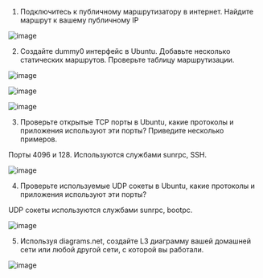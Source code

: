 1.	Подключитесь к публичному маршрутизатору в интернет. Найдите маршрут к вашему публичному IP

![image](https://user-images.githubusercontent.com/91490218/148641556-06187baf-8a1e-4cdd-96cf-572d5c899568.png)

2.	Создайте dummy0 интерфейс в Ubuntu. Добавьте несколько статических маршрутов. Проверьте таблицу маршрутизации.

![image](https://user-images.githubusercontent.com/91490218/148641560-e58dba12-1297-473c-8fa3-3982f066319a.png)

![image](https://user-images.githubusercontent.com/91490218/148641562-60006e7e-2ef7-4459-bc87-d81d9a39113e.png)

![image](https://user-images.githubusercontent.com/91490218/148641565-390a5481-2afc-4887-8033-eeb645e41250.png)

3.	Проверьте открытые TCP порты в Ubuntu, какие протоколы и приложения используют эти порты? Приведите несколько примеров.

Порты 4096 и 128. Используются службами sunrpc,  SSH.

![image](https://user-images.githubusercontent.com/91490218/148641572-97c40cea-cb3b-4e22-8cf6-cad006faeda2.png)

4.	Проверьте используемые UDP сокеты в Ubuntu, какие протоколы и приложения используют эти порты?

UDP сокеты используются службами sunrpc,  bootpc.

![image](https://user-images.githubusercontent.com/91490218/148641582-e4c03905-f28d-4db0-bbde-936a6b7f5905.png)

5.	Используя diagrams.net, создайте L3 диаграмму вашей домашней сети или любой другой сети, с которой вы работали.

![image](https://user-images.githubusercontent.com/91490218/148641592-688e921e-915e-4db9-ad08-0affbdcd7f50.png)
